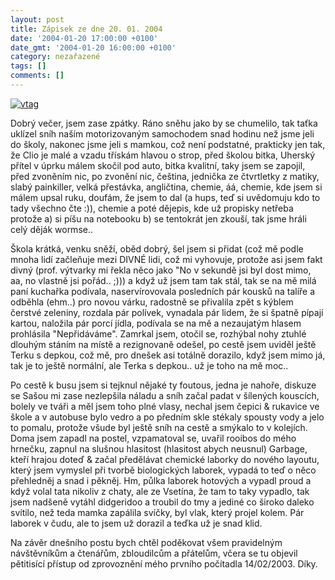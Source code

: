 ```yaml
---
layout: post
title: Zápisek ze dne 20. 01. 2004
date: '2004-01-20 17:00:00 +0100'
date_gmt: '2004-01-20 16:00:00 +0100'
category: nezařazené
tags: []
comments: []
---
```

<div >  <a href="/%base_url%/assets/old-images/panel.jpg"><img alt="vtag" src="%base_url%/assets/old-images/panel.jpg"></a>  </div>
<p>Dobrý večer, jsem zase zpátky. Ráno sněhu jako by se chumelilo, tak taťka uklízel sníh  naším motorizovaným samochodem snad hodinu než jsme jeli do školy, nakonec jsme jeli s mamkou,  což není podstatné, prakticky jen tak, že Clio je malé a vzadu třískám hlavou o strop,  před školou bitka, Uherský přítel v úprku málem skočil pod auto, bitka kvalitní, taky jsem se zapojil,  před zvoněním nic, po zvonění nic, čeština, jednička ze čtvrtletky z matiky, slabý painkiller,  velká přestávka, angličtina, chemie, áá, chemie, kde jsem si málem upsal ruku, doufám, že jsem to  dal (a hups, teď si uvědomuju kdo to tady všechno čte :)), chemie a poté dějepis, kde už propisky netřeba  protože a) si píšu na notebooku b) se tentokrát jen zkouší, tak jsme hráli celý děják wormse..</p>
<p>Škola krátká, venku sněží, oběd dobrý, šel jsem si přidat (což mě podle mnoha lidí začleňuje mezi  DIVNÉ lidi, což mi vyhovuje, protože asi jsem fakt divný (prof. výtvarky mi řekla něco jako &quot;No  v sekundě jsi byl dost mimo, aa, no vlastně jsi pořád.. ;))) a když už jsem tam tak stál, tak se na mě milá  paní kuchařka podívala, naservírovovala posledních pár kousků na talíře a odběhla (ehm..) pro novou  várku, radostně se přivalila zpět s kýblem čerstvé zeleniny, rozdala pár polívek, vynadala pár  lidem, že si špatně pípají kartou, naložila pár porcí jídla, podívala se na mě a nezaujatým hlasem  prohlásila &quot;Nepřidáváme&quot;. Zamrkal jsem, otočil se, rozhýbal nohy ztuhlé dlouhým stáním na místě  a rezignovaně odešel, po cestě jsem uviděl ještě Terku s depkou, což mě, pro dnešek asi totálně dorazilo,  když jsem mimo já, tak je to ještě normální, ale Terka s depkou.. už je toho na mě moc..</p>
<p>Po cestě k busu jsem si tejknul nějaké ty foutous, jedna je nahoře, diskuze se Sašou mi zase nezlepšila  náladu a sníh začal padat v šílených kouscích, bolely ve tváři a měl jsem toho plné vlasy, nechal jsem  čepici &amp; rukavice ve škole a v autobuse bylo vedro a po předním skle stékaly spousty vody a jelo to  pomalu, protože všude byl ještě sníh na cestě a smýkalo to v kolejích. Doma jsem zapadl na postel,  vzpamatoval se, uvařil rooibos do mého hrnečku, zapnul na slušnou hlasitost (hlasitost abych neusnul)  Garbage, kteří hrajou doteď &amp; začal předělávat chemické laborky do nového layoutu, který jsem vymyslel  při tvorbě biologických laborek, vypadá to teď o něco přehledněj a snad i pěkněj. Hm, půlka laborek  hotových a vypadl proud a když volal tata nikoliv z chaty, ale ze Vsetína, že tam to taky vypadlo,  tak jsem nadšeně vytáhl didgeridoo a troubil do tmy a jediné co široko daleko svítilo, než teda mamka  zapálila svíčky, byl vlak, který projel kolem. Pár laborek v čudu, ale to jsem už dorazil a teďka už je snad  klid.</p>
<p>Na závěr dnešního postu bych chtěl poděkovat všem pravidelným návštěvníkům a čtenářům, zbloudilcům a  přátelům, včera se tu objevil pětitisící přístup od zprovoznění mého prvního počítadla 14/02/2003. Díky.</p>
